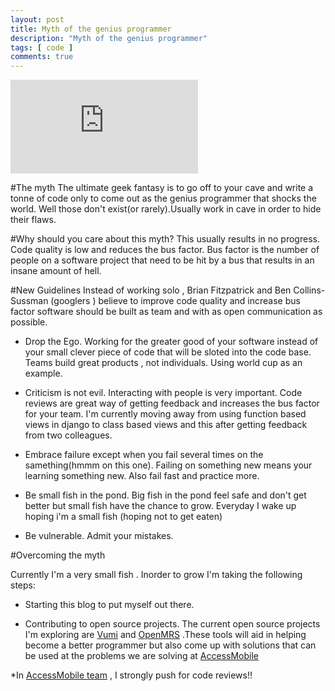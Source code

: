 ```yaml
---
layout: post
title: Myth of the genius programmer
description: "Myth of the genius programmer"
tags: [ code ]
comments: true
---
```


<iframe src="https://www.youtube.com/embed/0SARbwvhupQ" frameborder="0" > </iframe>

#The myth
The ultimate geek fantasy is to go off to your cave and write a tonne of code only to come out as the genius programmer that shocks the world. Well those don't exist(or rarely).Usually work in cave in order to hide their flaws.

#Why should you care about this myth?
This usually results in no progress. Code quality is low and reduces the bus factor. Bus factor is the number of people on a software project that need to be hit by a bus that results in an insane amount of hell.

#New Guidelines
Instead of working solo , Brian Fitzpatrick and Ben Collins-Sussman (googlers ) believe to improve code quality and increase bus factor software should be built as team and with as open communication as possible.

* Drop the Ego. Working for the greater good of your software instead of your small clever piece of code that will be sloted into the code base. Teams build great products , not individuals. Using world cup as an example.

* Criticism is not evil. Interacting with people is very important. Code reviews are great way of getting feedback and increases the bus factor for your team. I'm currently moving away from using function based views in django to class based views and this after getting feedback from two colleagues.  

* Embrace failure except when you fail several times on the samething(hmmm on this one). Failing on something new means your learning something new. Also fail fast and practice more.

* Be small fish in the pond. Big fish in the pond feel safe and don't get better but small fish have the chance to grow. Everyday I wake up hoping i'm a small fish (hoping not to get eaten)

* Be vulnerable. Admit your mistakes.

#Overcoming the myth

Currently I'm a very small fish . Inorder to grow  I'm taking the following steps:

* Starting this blog to put myself out there.

* Contributing to open source projects. The current open source projects I'm exploring are [Vumi](https://github.com/praekelt/vumi) and [OpenMRS](https://github.com/openmrs/openmrs-core) .These tools will aid in helping become a better programmer but also come up with solutions that can be used at the problems we are solving at [AccessMobile](http://accessmobileinc.com/)

*In [AccessMobile team](http://accessmobileinc.com/about/team/) , I strongly push for code reviews!!





